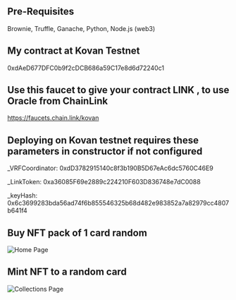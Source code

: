 ## Pre-Requisites
Brownie, Truffle, Ganache, Python, Node.js (web3)

## My contract at Kovan Testnet
0xdAeD677DFC0b9f2cDCB686a59C17e8d6d72240c1

## Use this faucet to give your contract LINK , to use Oracle from ChainLink
https://faucets.chain.link/kovan

## Deploying on Kovan testnet requires these parameters in constructor if not configured

_VRFCoordinator:
0xdD3782915140c8f3b190B5D67eAc6dc5760C46E9

_LinkToken:
0xa36085F69e2889c224210F603D836748e7dC0088  

_keyHash:
0x6c3699283bda56ad74f6b855546325b68d482e983852a7a82979cc4807b641f4

## Buy NFT pack of 1 card random
![Home Page](https://raw.githubusercontent.com/mcruzvas/nft_duel/main/screensho1.png)
## Mint NFT to a random card
![Collections Page](https://raw.githubusercontent.com/mcruzvas/nft_duel/main/screenshot2.png)
